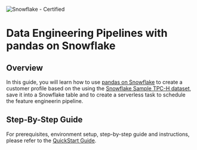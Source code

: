 ![Snowflake - Certified](https://img.shields.io/badge/Snowflake-Certified-2ea44f?style=for-the-badge&logo=snowflake)

# Data Engineering Pipelines with pandas on Snowflake

## Overview

In this guide, you will learn how to use [pandas on Snowflake](https://docs.snowflake.com/developer-guide/snowpark/python/snowpark-pandas) to create a customer profile based on the using the [Snowflake Sample TPC-H dataset](https://docs.snowflake.com/en/user-guide/sample-data-tpch), save it into a Snowflake table and to create a serverless task to schedule the feature engineerin pipeline.

## Step-By-Step Guide

For prerequisites, environment setup, step-by-step guide and instructions, please refer to the [QuickStart Guide](https://quickstarts.snowflake.com/guide/data_engineering_pipelines_with_snowpark_pandas/index.html).
